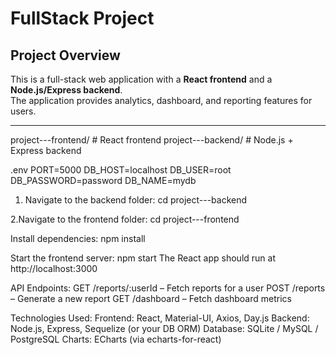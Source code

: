 # FullStack Project

## Project Overview
This is a full-stack web application with a **React frontend** and a **Node.js/Express backend**.  
The application provides analytics, dashboard, and reporting features for users.

---

project---frontend/ # React frontend
project---backend/ # Node.js + Express backend

.env
PORT=5000
DB_HOST=localhost
DB_USER=root
DB_PASSWORD=password
DB_NAME=mydb

1. Navigate to the backend folder:
cd project---backend

2.Navigate to the frontend folder:
cd project---frontend

Install dependencies:
npm install

Start the frontend server:
npm start
The React app should run at http://localhost:3000

API Endpoints:
GET /reports/:userId – Fetch reports for a user
POST /reports – Generate a new report
GET /dashboard – Fetch dashboard metrics

Technologies Used:
Frontend: React, Material-UI, Axios, Day.js
Backend: Node.js, Express, Sequelize (or your DB ORM)
Database: SQLite / MySQL / PostgreSQL
Charts: ECharts (via echarts-for-react)











